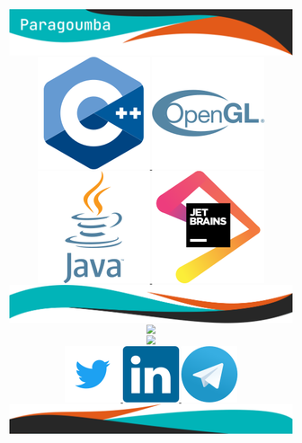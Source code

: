 <div align="center">
  <img src="https://raw.githubusercontent.com/Paragoumba/Paragoumba/master/assets/imgs/theme/header.svg" alt="header: Paragoumba"/>
</div>
  
<div align="center">
  <a href="https://isocpp.org/">
    <img src="https://raw.githubusercontent.com/Paragoumba/Paragoumba/master/assets/imgs/logos/c++.svg" alt="C++" title="C++">
  </a>
  <a href="https://www.opengl.org/">
    <img src="https://raw.githubusercontent.com/Paragoumba/Paragoumba/master/assets/imgs/logos/opengl.svg" alt="OpenGL" title="OpenGL">
  </a>
  <a href="https://www.oracle.com/java/">
    <img src="https://raw.githubusercontent.com/Paragoumba/Paragoumba/master/assets/imgs/logos/java.svg" alt="Java" title="Java">
  </a>
  <a href="https://jetbrains.com">
    <img src="https://raw.githubusercontent.com/Paragoumba/Paragoumba/master/assets/imgs/logos/jetbrains.svg" alt="JetBrains" title="JetBrains">
  </a>
</div>

<div align="center">
  <img src="https://raw.githubusercontent.com/Paragoumba/Paragoumba/master/assets/imgs/theme/separator.svg" alt="separator">
</div>

<div align="center">
  <a href="https://github.com/Paragoumba">
    <img src="https://github-readme-stats.vercel.app/api?username=Paragoumba&show_icons=true&count_private=true&include_all_commits=true&bg_color=272727&icon_color=e35a19&title_color=e35a19&text_color=01b4b8"/>
  </a>
</div>

<div align="center">
  <a href="https://github.com/Paragoumba">
    <img src="https://github-readme-stats.vercel.app/api/top-langs/?username=Paragoumba&layout=compact&langs_count=6&bg_color=272727&icon_color=e35a19&title_color=e35a19&text_color=01b4b8"/>
  </a>
</div>

<div align="center">
    <a href="https://twitter.com/Paragoumba">
        <img src="https://raw.githubusercontent.com/Paragoumba/Paragoumba/master/assets/imgs/logos/twitter.svg" alt="Twitter" title="Twitter">
    </a>
    <a href="https://www.linkedin.com/in/robin-viollet/">
        <img src="https://raw.githubusercontent.com/Paragoumba/Paragoumba/master/assets/imgs/logos/linkedin.svg" alt="LinkedIn" title="LinkedIn">
    </a>
    <a href="https://t.me/Paragoumba">
        <img src="https://raw.githubusercontent.com/Paragoumba/Paragoumba/master/assets/imgs/logos/telegram.svg" alt="Telegram" title="Telegram">
    </a>
</div>


<div align="center">
  <img src="https://raw.githubusercontent.com/Paragoumba/Paragoumba/master/assets/imgs/theme/footer.svg" alt="footer">
</div>

<!--
**Paragoumba/Paragoumba** is a ✨ _special_ ✨ repository because its `README.md` (this file) appears on your GitHub profile.

Here are some ideas to get you started:

- 🔭 I’m currently working on ...
- 🌱 I’m currently learning ...
- 👯 I’m looking to collaborate on ...
- 🤔 I’m looking for help with ...
- 💬 Ask me about ...
- 📫 How to reach me: ...
- 😄 Pronouns: ...
- ⚡ Fun fact: ...
-->
